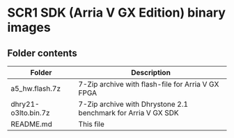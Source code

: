 # SCR1 SDK (Arria V GX Edition) binary images

## Folder contents
Folder | Description
------ | -----------
a5_hw.flash.7z                 | 7-Zip archive with flash-file for Arria V GX FPGA
dhry21-o3lto.bin.7z            | 7-Zip archive with Dhrystone 2.1 benchmark for Arria V GX SDK
README.md                      | This file

